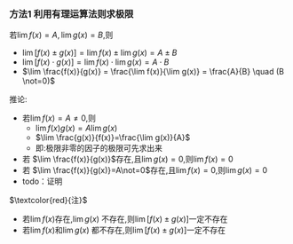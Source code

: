 ### 方法1  利用有理运算法则求极限
若$\lim f(x)=A, \lim g(x)=B$,则  
- $\lim [f(x)\pm g(x)] = \lim f(x) \pm \lim g(x) = A \pm B$ 
- $\lim [f(x)\cdot g(x)] = \lim f(x) \cdot \lim g(x) = A \cdot B$ 
- $\lim \frac{f(x)}{g(x)} = \frac{\lim f(x)}{\lim g(x)} = \frac{A}{B} \quad (B \not=0)$  

推论:
- 若$\lim f(x)=A\not=0$,则
	- $\lim f(x)g(x)=A \lim g(x)$ 
	- $\lim \frac{g(x)}{f(x)}=\frac{\lim g(x)}{A}$ 
	- 即:极限非零的因子的极限可先求出来
- 若 $\lim \frac{f(x)}{g(x)}$存在,且$\lim g(x)=0$,则$\lim f(x)=0$ 
- 若 $\lim \frac{f(x)}{g(x)}=A\not=0$存在,且$\lim f(x)=0$,则$\lim g(x)=0$ 
- todo：证明

$\textcolor{red}{注}$ 
- 若$\lim f(x)$存在,$\lim g(x)$ 不存在,则$\lim [f(x)\pm g(x)]$一定不存在
- 若$\lim f(x)$和$\lim g(x)$ 都不存在,则$\lim [f(x)\pm g(x)]$一定不存在
